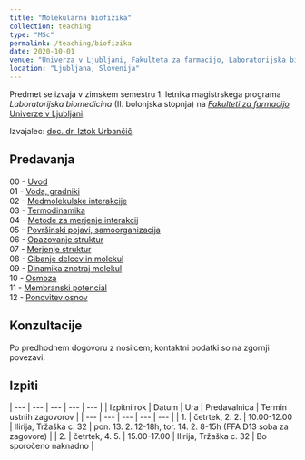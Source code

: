 ```yaml
---
title: "Molekularna biofizika"
collection: teaching
type: "MSc"
permalink: /teaching/biofizika
date: 2020-10-01
venue: "Univerza v Ljubljani, Fakulteta za farmacijo, Laboratorijska biomedicina"
location: "Ljubljana, Slovenija"
---
```


Predmet se izvaja v zimskem semestru 1. letnika magistrskega programa *Laboratorijska biomedicina* (II. bolonjska stopnja) na [*Fakulteti za farmacijo* Univerze v Ljubljani](http://www.ffa.uni-lj.si).  

Izvajalec: [doc. dr. Iztok Urbančič](/team/UrbancicIztok)  
<!-- 
Nosilec: [prof. dr. Janez Štrancar](/team/StrancarJanez)  
Soizvajalec: [dr. Iztok Urbančič](/team/UrbancicIztok) 
-->


Predavanja
----
00 - [Uvod](/files/teaching/biofizika/2022/00_uvod.pdf)  
01 - [Voda, gradniki](/files/teaching/biofizika/2022/01_voda-gradniki.pdf)  
02 - [Medmolekulske interakcije](/files/teaching/biofizika/2022/02_interakcije.pdf)  
03 - [Termodinamika](/files/teaching/biofizika/2022/03_termodinamika.pdf)  
04 - [Metode za merjenje interakcij](/files/teaching/biofizika/2022/04_merjenje-interakcij.pdf)     
05 - [Površinski pojavi, samoorganizacija](/files/teaching/biofizika/2022/05_povrsine-samoorganizacija.pdf)  
06 - [Opazovanje struktur](/files/teaching/biofizika/2022/06_opazovanje-struktur.pdf)  
07 - [Merjenje struktur](/files/teaching/biofizika/2022/07_merjenje-struktur.pdf)   
08 - [Gibanje delcev in molekul](/files/teaching/biofizika/2022/08_gibanje.pdf)   
09 - [Dinamika znotraj molekul](/files/teaching/biofizika/2022/09_dinamika-znotraj-molekul.pdf)  
10 - [Osmoza](/files/teaching/biofizika/2022/10_osmoza.pdf)  
11 - [Membranski potencial](/files/teaching/biofizika/2022/11_membranski-potencial.pdf)  
12 - [Ponovitev osnov](/files/teaching/biofizika/2022/12_zakljucek.pdf)  


Konzultacije
----
Po predhodnem dogovoru z nosilcem; kontaktni podatki so na zgornji povezavi.


Izpiti
----

| --- | --- | --- | --- | --- |
| Izpitni rok | Datum | Ura | Predavalnica | Termin ustnih zagovorov |
| --- | --- | --- | --- | --- |
| 1. | četrtek, 2. 2. | 10.00-12.00 | Ilirija, Tržaška c. 32 | pon. 13. 2. 12-18h, tor. 14. 2. 8-15h (FFA D13 soba za zagovore) |
| 2. | četrtek, 4. 5. | 15.00-17.00 | Ilirija, Tržaška c. 32 | Bo sporočeno naknadno |